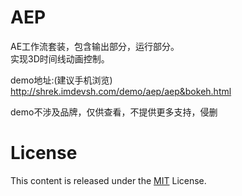 # AEP


AE工作流套装，包含输出部分，运行部分。  
实现3D时间线动画控制。  
  
demo地址:(建议手机浏览)  
http://shrek.imdevsh.com/demo/aep/aep&bokeh.html  

demo不涉及品牌，仅供查看，不提供更多支持，侵删  


# License
This content is released under the [MIT](http://opensource.org/licenses/MIT) License.